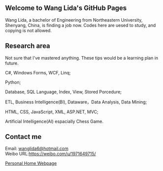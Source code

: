 ## Welcome to Wang Lida's GitHub Pages

 Wang Lida, a bachelor of Engineering from Northeastern University, Shenyang, China, is finding a job now. Codes here are uesed to study, and copying is not allowed.

## Research area

Not sure that I've mastered anything. These tips would be a learning plan in future.

 C#, Windows Forms, WCF, Linq;
 
 Python;
 
 Database, SQL Language, Index, View, Stored Porcedure;
 
 ETL, Business Intelligence(BI), Dataware，Data Analysis, Data Mining;
 
 HTML, CSS, JavaScript, XML, ASP.NET, MVC;
 
 Artificial Intelligence(AI) espacially Chess Game.
 
 

## Contact me
Email: wanglida6@hotmail.com <br>
Weibo URL:https://weibo.com/u/1971649715/

<a href="home.html">Personal Home Webpage</a>
